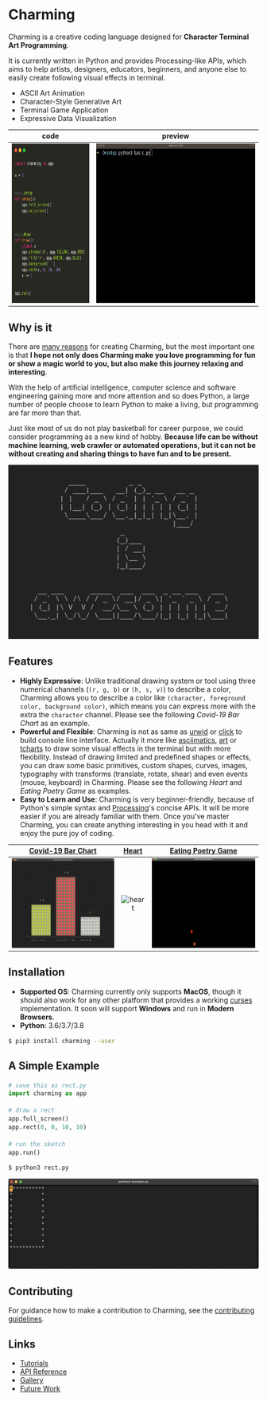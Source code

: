 # Charming

Charming is a creative coding language designed for **Character Terminal Art Programming**.

It is currently written in Python and provides Processing-like APIs, which aims to help artists, designers, educators, beginners, and anyone else to easily create following visual effects in terminal.

- ASCII Art Animation
- Character-Style Generative Art
- Terminal Game Application
- Expressive Data Visualization

| code | preview |
| :--: | :-----: |
| <img src="https://raw.githubusercontent.com/charming-art/public-files/master/home_code.png" alt="Charming" height="320"> | <img src="https://raw.githubusercontent.com/charming-art/public-files/master/welcome.gif" alt="Charming" height="320"> | 

## Why is it

There are [many reasons](./docs/why-is-it.md) for creating Charming, but the most important one is that **I hope not only does Charming make you love programming for fun or show a magic world to you, but also make this journey relaxing and interesting**.

With the help of artificial intelligence, computer science and software engineering gaining more and more attention and so does Python, a large number of people choose to learn Python to make a living, but programming are far more than that.

Just like most of us do not play basketball for career purpose, we could consider programming as a new kind of hobby. **Because life can be without machine learning, web crawler or automated operations, but it can not be without creating and sharing things to have fun and to be present.**

![charm](https://raw.githubusercontent.com/charming-art/public-files/master/charm.png)

## Features

- **Highly Expressive**: Unlike traditional drawing system or tool using three numerical channels (`(r, g, b)` or `(h, s, v)`) to describe a color, Charming allows you to describe a color like `(character, foreground color, background color)`, which means you can express more with the extra the `character` channel. Please see the following *Covid-19 Bar Chart* as an example.
- **Powerful and Flexible**: Charming is not as same as [urwid](https://github.com/urwid/urwid) or [click](https://github.com/pallets/click) to build console line interface. Actually it more like [asciimatics](https://github.com/peterbrittain/asciimatics), [art](https://github.com/sepandhaghighi/art) or [tcharts](https://github.com/ProtoTeam/tcharts.js) to draw some visual effects in the terminal but with more flexibility. Instead of drawing limited and predefined shapes or effects, you can draw some basic primitives, custom shapes, curves, images, typography with transforms (translate, rotate, shear) and even events (mouse, keyboard) in Charming. Please see the following *Heart* and *Eating Poetry Game* as examples.
- **Easy to Learn and Use**: Charming is very beginner-friendly, because of Python's simple syntax and [Processing](https://processing.org/)'s concise APIs. It will be more easier if you are already familiar with them. Once you've master Charming, you can create anything interesting in you head with it and enjoy the pure joy of coding.

|  [Covid-19 Bar Chart](./docs/examples/barchart.md)   |  [Heart](./docs/examples/heart.md) |  [Eating Poetry Game](./docs/examples/snake.md) |
|  :--:  |  :--: | :--:  |
| <img src="https://raw.githubusercontent.com/charming-art/public-files/master/example_barchart.png" height="180px" alt="bar chart" />|<img src="https://raw.githubusercontent.com/charming-art/public-files/master/example_heart.gif" height="180px" alt="heart" />|<img src="https://raw.githubusercontent.com/charming-art/public-files/master/example_snake.gif" alt="snake" height="180px" /> |

## Installation

- **Supported OS**: Charming currently only supports **MacOS**, though it should also work for any other platform that provides a working [curses](https://docs.python.org/3/howto/curses.html) implementation. It soon will support **Windows** and run in **Modern Browsers**.
- **Python**: 3.6/3.7/3.8

```bash
$ pip3 install charming --user
```

## A Simple Example

```python
# save this as rect.py
import charming as app

# draw a rect
app.full_screen()
app.rect(0, 0, 10, 10)

# run the sketch
app.run()
```

```bash
$ python3 rect.py
```

![get started](https://raw.githubusercontent.com/charming-art/public-files/master/get_started.png)

## Contributing

For guidance how to make a contribution to Charming, see the [contributing guidelines](./CONTRIBUTING.md).

## Links

- [Tutorials](./docs/tutorials/overview.md)
- [API Reference](./docs/api/overview.md)
- [Gallery](./docs/examples/overview.md)
- [Future Work](https://github.com/charming-art/charming/projects/6)